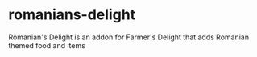 # romanians-delight
Romanian's Delight is an addon for Farmer's Delight that adds Romanian themed food and items
